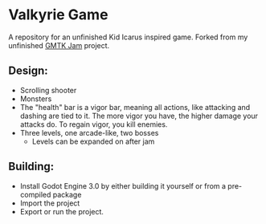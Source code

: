 # Valkyrie Game

A repository for an unfinished Kid Icarus inspired game. Forked from  my unfinished [GMTK Jam](https://github.com/BrainBlasted/GMTK-Jam) project.

## Design:
- Scrolling shooter
- Monsters
- The "health" bar is a vigor bar, meaning all actions, like attacking and dashing are tied to it. The more vigor you have, the higher damage your attacks do. To regain vigor, you kill enemies.
- Three levels, one arcade-like, two bosses
	- Levels can be expanded on after jam

## Building:
- Install Godot Engine 3.0 by either building it yourself or from a pre-compiled package
- Import the project
- Export or run the project.
